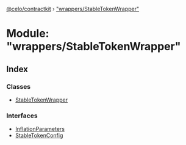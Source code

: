 [@celo/contractkit](../README.md) › ["wrappers/StableTokenWrapper"](_wrappers_stabletokenwrapper_.md)

# Module: "wrappers/StableTokenWrapper"

## Index

### Classes

* [StableTokenWrapper](../classes/_wrappers_stabletokenwrapper_.stabletokenwrapper.md)

### Interfaces

* [InflationParameters](../interfaces/_wrappers_stabletokenwrapper_.inflationparameters.md)
* [StableTokenConfig](../interfaces/_wrappers_stabletokenwrapper_.stabletokenconfig.md)
